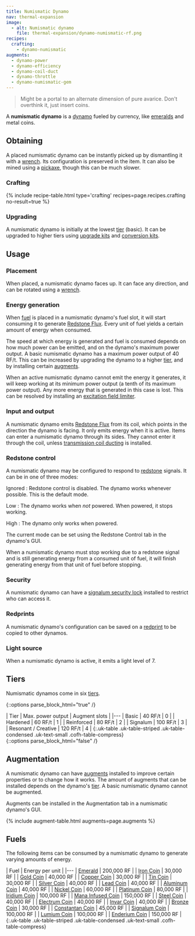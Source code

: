 ```yaml
---
title: Numismatic Dynamo
nav: thermal-expansion
image:
  - alt: Numismatic dynamo
    file: thermal-expansion/dynamo-numismatic-rf.png
recipes:
  crafting:
    - dynamo-numismatic
augments:
  - dynamo-power
  - dynamo-efficiency
  - dynamo-coil-duct
  - dynamo-throttle
  - dynamo-numismatic-gem
---
```


> Might be a portal to an alternate dimension of pure avarice. Don't overthink
> it, just insert coins.


A **numismatic dynamo** is a [dynamo](/docs/dynamos/) fueled by currency, like
[emeralds](https://minecraft.gamepedia.com/Emerald) and metal coins.


Obtaining
---------

A placed numismatic dynamo can be instantly picked up by dismantling it with a
[wrench](/docs/wrenches/). Its configuration is preserved in the item. It can
also be mined using a [pickaxe](https://minecraft.gamepedia.com/Pickaxe), though
this can be much slower.

### Crafting
{% include recipe-table.html type='crafting' recipes=page.recipes.crafting no-result=true %}

### Upgrading
A numismatic dynamo is initially at the lowest [tier](#tiers) (basic). It can be
upgraded to higher tiers using [upgrade kits](/docs/upgrade-kits/) and
[conversion kits](/docs/conversion-kits/).


Usage
-----

### Placement
When placed, a numismatic dynamo faces up. It can face any direction, and can be
rotated using a [wrench](/docs/wrenches/).

### Energy generation
When [fuel](#fuels) is placed in a numismatic dynamo's fuel slot, it will start
consuming it to generate [Redstone Flux](/docs/redstone-flux/). Every unit of
fuel yields a certain amount of energy when consumed.

The speed at which energy is generated and fuel is consumed depends on how much
power can be emitted, and on the dynamo's maximum power output. A basic
numismatic dynamo has a maximum power output of 40 RF/t. This can be increased
by upgrading the dynamo to a higher [tier](#tiers), and by installing certain
[augments](#augmentation).

When an active numismatic dynamo cannot emit the energy it generates, it will
keep working at its minimum power output (a tenth of its maximum power output).
Any more energy that is generated in this case is lost. This can be resolved by
installing an [excitation field
limiter](/docs/augment-excitation-field-limiter/).

### Input and output
A numismatic dynamo emits [Redstone Flux](/docs/redstone-flux/) from its coil,
which points in the direction the dynamo is facing. It only emits energy when it
is active. Items can enter a numismatic dynamo through its sides. They cannot
enter it through the coil, unless [transmission coil
ducting](/docs/augment-transmission-coil-ducting/) is installed.

### Redstone control
A numismatic dynamo may be configured to respond to
[redstone](https://minecraft.gamepedia.com/Redstone) signals. It can be in one
of three modes:

Ignored
: Redstone control is disabled. The dynamo works whenever possible. This is the
default mode.

Low
: The dynamo works when *not* powered. When powered, it stops working.

High
: The dynamo only works when powered.

The current mode can be set using the Redstone Control tab in the dynamo's GUI.

When a numismatic dynamo must stop working due to a redstone signal and is still
generating energy from a consumed unit of fuel, it will finish generating energy
from that unit of fuel before stopping.

### Security
A numismatic dynamo can have a [signalum security
lock](/docs/signalum-security-lock/) installed to restrict who can access it.

### Redprints
A numismatic dynamo's configuration can be saved on a
[redprint](/docs/redprint/) to be copied to other dynamos.

### Light source
When a numismatic dynamo is active, it emits a light level of 7.


Tiers
-----

Numismatic dynamos come in six [tiers](/docs/tiers/).

{::options parse_block_html="true" /}
<div class="uk-overflow-container">
| Tier | Max. power output | Augment slots |
|---
| Basic | 40 RF/t | 0 |
| Hardened | 60 RF/t | 1 |
| Reinforced | 80 RF/t | 2 |
| Signalum | 100 RF/t | 3 |
| Resonant / Creative | 120 RF/t | 4 |
{:.uk-table .uk-table-striped .uk-table-condensed .uk-text-small .cofh-table-compress}
</div>
{::options parse_block_html="false" /}


Augmentation
------------

A numismatic dynamo can have [augments](/docs/augments/) installed to improve
certain properties or to change how it works. The amount of augments that can be
installed depends on the dynamo's [tier](#tiers). A basic numismatic dynamo
cannot be augmented.

Augments can be installed in the Augmentation tab in a numismatic dynamo's GUI.

{% include augment-table.html augments=page.augments %}


Fuels
-----

The following items can be consumed by a numismatic dynamo to generate varying
amounts of energy.

| Fuel | Energy per unit |
|---
| [Emerald](https://minecraft.gamepedia.com/Emerald) | 200,000 RF |
| [Iron Coin](/docs/iron-coin/) | 30,000 RF |
| [Gold Coin](/docs/gold-coin/) | 40,000 RF |
| [Copper Coin](/docs/copper-coin/) | 30,000 RF |
| [Tin Coin](/docs/tin-coin/) | 30,000 RF |
| [Silver Coin](/docs/silver-coin/) | 40,000 RF |
| [Lead Coin](/docs/lead-coin/) | 40,000 RF |
| [Aluminum Coin](/docs/aluminum-coin/) | 40,000 RF |
| [Nickel Coin](/docs/nickel-coin/) | 60,000 RF |
| [Platinum Coin](/docs/platinum-coin/) | 80,000 RF |
| [Iridium Coin](/docs/iridium-coin/) | 100,000 RF |
| [Mana Infused Coin](/docs/mana-infused-coin/) | 150,000 RF |
| [Steel Coin](/docs/steel-coin/) | 40,000 RF |
| [Electrum Coin](/docs/electrum-coin/) | 40,000 RF |
| [Invar Coin](/docs/invar-coin/) | 40,000 RF |
| [Bronze Coin](/docs/bronze-coin/) | 30,000 RF |
| [Constantan Coin](/docs/constantan-coin/) | 45,000 RF |
| [Signalum Coin](/docs/signalum-coin/) | 100,000 RF |
| [Lumium Coin](/docs/lumium-coin/) | 100,000 RF |
| [Enderium Coin](/docs/enderium-coin/) | 150,000 RF |
{:.uk-table .uk-table-striped .uk-table-condensed .uk-text-small .cofh-table-compress}
